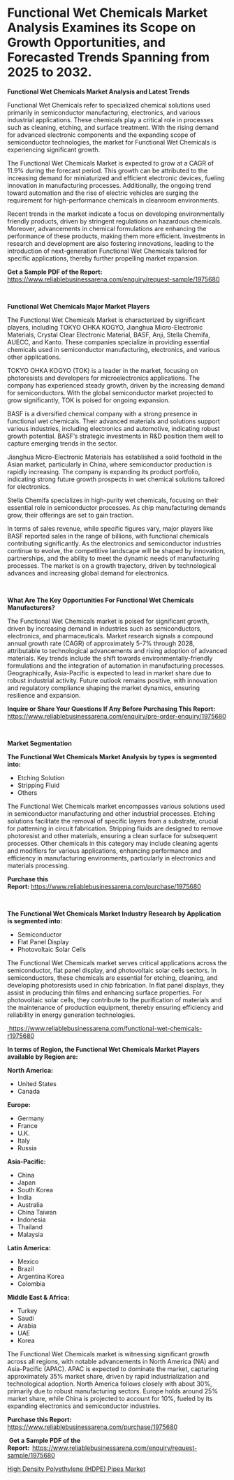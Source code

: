 <p><h1>Functional Wet Chemicals Market Analysis Examines its Scope on Growth Opportunities, and Forecasted Trends Spanning from 2025 to 2032.</h1></p><p><strong>Functional Wet Chemicals Market Analysis and Latest Trends</strong></p>
<p><p>Functional Wet Chemicals refer to specialized chemical solutions used primarily in semiconductor manufacturing, electronics, and various industrial applications. These chemicals play a critical role in processes such as cleaning, etching, and surface treatment. With the rising demand for advanced electronic components and the expanding scope of semiconductor technologies, the market for Functional Wet Chemicals is experiencing significant growth.</p><p>The Functional Wet Chemicals Market is expected to grow at a CAGR of 11.9% during the forecast period. This growth can be attributed to the increasing demand for miniaturized and efficient electronic devices, fueling innovation in manufacturing processes. Additionally, the ongoing trend toward automation and the rise of electric vehicles are surging the requirement for high-performance chemicals in cleanroom environments.</p><p>Recent trends in the market indicate a focus on developing environmentally friendly products, driven by stringent regulations on hazardous chemicals. Moreover, advancements in chemical formulations are enhancing the performance of these products, making them more efficient. Investments in research and development are also fostering innovations, leading to the introduction of next-generation Functional Wet Chemicals tailored for specific applications, thereby further propelling market expansion.</p></p>
<p><strong>Get a Sample PDF of the Report:&nbsp;</strong> <a href="https://www.reliablebusinessarena.com/enquiry/request-sample/1975680?utm_campaign=3218&utm_medium=2&utm_source=Github&utm_content=ia&utm_term=03042025&utm_id=functional-wet-chemicals">https://www.reliablebusinessarena.com/enquiry/request-sample/1975680</a></p>
<p>&nbsp;</p>
<p><strong>Functional Wet Chemicals Major Market Players</strong></p>
<p><p>The Functional Wet Chemicals Market is characterized by significant players, including TOKYO OHKA KOGYO, Jianghua Micro-Electronic Materials, Crystal Clear Electronic Material, BASF, Anji, Stella Chemifa, AUECC, and Kanto. These companies specialize in providing essential chemicals used in semiconductor manufacturing, electronics, and various other applications.</p><p>TOKYO OHKA KOGYO (TOK) is a leader in the market, focusing on photoresists and developers for microelectronics applications. The company has experienced steady growth, driven by the increasing demand for semiconductors. With the global semiconductor market projected to grow significantly, TOK is poised for ongoing expansion.</p><p>BASF is a diversified chemical company with a strong presence in functional wet chemicals. Their advanced materials and solutions support various industries, including electronics and automotive, indicating robust growth potential. BASF’s strategic investments in R&D position them well to capture emerging trends in the sector.</p><p>Jianghua Micro-Electronic Materials has established a solid foothold in the Asian market, particularly in China, where semiconductor production is rapidly increasing. The company is expanding its product portfolio, indicating strong future growth prospects in wet chemical solutions tailored for electronics.</p><p>Stella Chemifa specializes in high-purity wet chemicals, focusing on their essential role in semiconductor processes. As chip manufacturing demands grow, their offerings are set to gain traction.</p><p>In terms of sales revenue, while specific figures vary, major players like BASF reported sales in the range of billions, with functional chemicals contributing significantly. As the electronics and semiconductor industries continue to evolve, the competitive landscape will be shaped by innovation, partnerships, and the ability to meet the dynamic needs of manufacturing processes. The market is on a growth trajectory, driven by technological advances and increasing global demand for electronics.</p></p>
<p>&nbsp;</p>
<p><strong>What Are The Key Opportunities For Functional Wet Chemicals Manufacturers?</strong></p>
<p><p>The Functional Wet Chemicals market is poised for significant growth, driven by increasing demand in industries such as semiconductors, electronics, and pharmaceuticals. Market research signals a compound annual growth rate (CAGR) of approximately 5-7% through 2028, attributable to technological advancements and rising adoption of advanced materials. Key trends include the shift towards environmentally-friendly formulations and the integration of automation in manufacturing processes. Geographically, Asia-Pacific is expected to lead in market share due to robust industrial activity. Future outlook remains positive, with innovation and regulatory compliance shaping the market dynamics, ensuring resilience and expansion.</p></p>
<p><strong>Inquire or Share Your Questions If Any Before Purchasing This Report:</strong> <a href="https://www.reliablebusinessarena.com/enquiry/pre-order-enquiry/1975680?utm_campaign=3218&utm_medium=2&utm_source=Github&utm_content=ia&utm_term=03042025&utm_id=functional-wet-chemicals">https://www.reliablebusinessarena.com/enquiry/pre-order-enquiry/1975680</a></p>
<p>&nbsp;</p>
<p><strong>Market Segmentation</strong></p>
<p><strong>The Functional Wet Chemicals Market Analysis by types is segmented into:</strong></p>
<p><ul><li>Etching Solution</li><li>Stripping Fluid</li><li>Others</li></ul></p>
<p><p>The Functional Wet Chemicals market encompasses various solutions used in semiconductor manufacturing and other industrial processes. Etching solutions facilitate the removal of specific layers from a substrate, crucial for patterning in circuit fabrication. Stripping fluids are designed to remove photoresist and other materials, ensuring a clean surface for subsequent processes. Other chemicals in this category may include cleaning agents and modifiers for various applications, enhancing performance and efficiency in manufacturing environments, particularly in electronics and materials processing.</p></p>
<p><strong>Purchase this Report:&nbsp;</strong><a href="https://www.reliablebusinessarena.com/purchase/1975680?utm_campaign=3218&utm_medium=2&utm_source=Github&utm_content=ia&utm_term=03042025&utm_id=functional-wet-chemicals">https://www.reliablebusinessarena.com/purchase/1975680</a></p>
<p>&nbsp;</p>
<p><strong>The Functional Wet Chemicals Market Industry Research by Application is segmented into:</strong></p>
<p><ul><li>Semiconductor</li><li>Flat Panel Display</li><li>Photovoltaic Solar Cells</li></ul></p>
<p><p>The Functional Wet Chemicals market serves critical applications across the semiconductor, flat panel display, and photovoltaic solar cells sectors. In semiconductors, these chemicals are essential for etching, cleaning, and developing photoresists used in chip fabrication. In flat panel displays, they assist in producing thin films and enhancing surface properties. For photovoltaic solar cells, they contribute to the purification of materials and the maintenance of production equipment, thereby ensuring efficiency and reliability in energy generation technologies.</p></p>
<p><a href="https://www.reliablebusinessarena.com/functional-wet-chemicals-r1975680?utm_campaign=3218&utm_medium=2&utm_source=Github&utm_content=ia&utm_term=03042025&utm_id=functional-wet-chemicals">&nbsp;https://www.reliablebusinessarena.com/functional-wet-chemicals-r1975680</a></p>
<p><strong>In terms of Region, the Functional Wet Chemicals Market Players available by Region are:</strong></p>
<p>
    <p> <strong> North America: </strong>
        <ul>
            <li>United States</li>
            <li>Canada</li>
        </ul>
        </p> 
    <p> <strong> Europe: </strong>
        <ul>
            <li>Germany</li>
            <li>France</li>
            <li>U.K.</li>
            <li>Italy</li>
            <li>Russia</li>
        </ul>
        </p> 
    <p> <strong> Asia-Pacific: </strong>
        <ul>
            <li>China</li>
            <li>Japan</li>
            <li>South Korea</li>
            <li>India</li>
            <li>Australia</li>
            <li>China Taiwan</li>
            <li>Indonesia</li>
            <li>Thailand</li>
            <li>Malaysia</li>
        </ul>
        </p> 
    <p> <strong> Latin America: </strong>
        <ul>
            <li>Mexico</li>
            <li>Brazil</li>
            <li>Argentina Korea</li>
            <li>Colombia</li>
        </ul>
        </p> 
    <p> <strong> Middle East & Africa: </strong>
        <ul>
            <li>Turkey</li>
            <li>Saudi</li>
            <li>Arabia</li>
            <li>UAE</li>
            <li>Korea</li>
        </ul>
    </p>
    </p>
<p><p>The Functional Wet Chemicals market is witnessing significant growth across all regions, with notable advancements in North America (NA) and Asia-Pacific (APAC). APAC is expected to dominate the market, capturing approximately 35% market share, driven by rapid industrialization and technological adoption. North America follows closely with about 30%, primarily due to robust manufacturing sectors. Europe holds around 25% market share, while China is projected to account for 10%, fueled by its expanding electronics and semiconductor industries.</p></p>
<p><strong>Purchase this Report: </strong><a href="https://www.reliablebusinessarena.com/purchase/1975680?utm_campaign=3218&utm_medium=2&utm_source=Github&utm_content=ia&utm_term=03042025&utm_id=functional-wet-chemicals">https://www.reliablebusinessarena.com/purchase/1975680</a></p>
<p>&nbsp;<strong>Get a Sample PDF of the Report:&nbsp;&nbsp;</strong><a href="https://www.reliablebusinessarena.com/enquiry/request-sample/1975680?utm_campaign=3218&utm_medium=2&utm_source=Github&utm_content=ia&utm_term=03042025&utm_id=functional-wet-chemicals">https://www.reliablebusinessarena.com/enquiry/request-sample/1975680</a></p>
<p><strong></strong></p>
<p><p><a href="https://github.com/dringals/Market-Research-Report-List-6/blob/main/high-density-polyethylene-hdpe-pipes-market.md?utm_campaign=3218&utm_medium=2&utm_source=Github&utm_content=ia&utm_term=03042025&utm_id=functional-wet-chemicals">High Density Polyethylene (HDPE) Pipes Market</a></p></p>